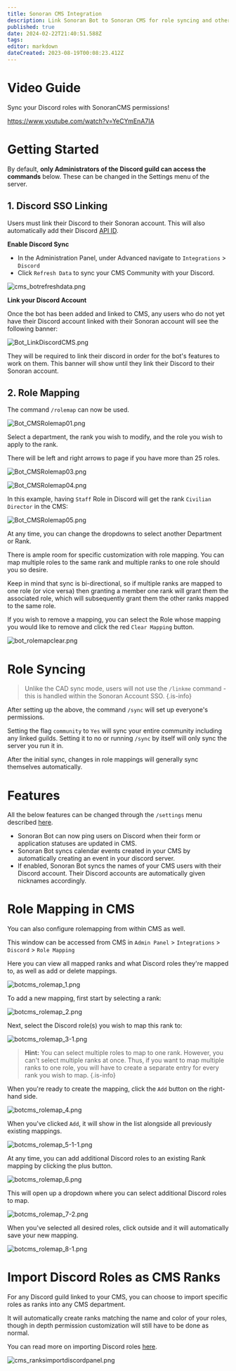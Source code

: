 ```yaml
---
title: Sonoran CMS Integration
description: Link Sonoran Bot to Sonoran CMS for role syncing and other handy features!
published: true
date: 2024-02-22T21:40:51.588Z
tags: 
editor: markdown
dateCreated: 2023-08-19T00:08:23.412Z
---
```


# Video Guide

Sync your Discord roles with SonoranCMS permissions!

https://www.youtube.com/watch?v=YeCYmEnA7IA

# Getting Started <a href="#getting-started" id="getting-started"></a>

By default, **only Administrators of the Discord guild can access the commands** below. These can be changed in the Settings menu of the server.

## 1. Discord SSO Linking <a href="#1.-discord-sso-linking" id="1.-discord-sso-linking"></a>

Users must link their Discord to their Sonoran account. This will also automatically add their Discord [API ID](https://info.sonorancms.com/developer-api-documentation/api-integration/getting-started/api-id-system).

**Enable Discord Sync**

* In the Administration Panel, under Advanced navigate to `Integrations` > `Discord`
* Click `Refresh Data` to sync your CMS Community with your Discord.

![cms_botrefreshdata.png](/tutorials/getting-started/sonoran-cms-integration/cms_botrefreshdata.png)

**Link your Discord Account**

Once the bot has been added and linked to CMS, any users who do not yet have their Discord account linked with their Sonoran account will see the following banner:

![Bot_LinkDiscordCMS.png](/tutorials/getting-started/sonoran-cms-integration/Bot_LinkDiscordCMS.png)

They will be required to link their discord in order for the bot's features to work on them. This banner will show until they link their Discord to their Sonoran account.

## 2. Role Mapping <a href="#2.-role-mapping" id="2.-role-mapping"></a>

The command `/rolemap` can now be used.

![Bot_CMSRolemap01.png](/tutorials/getting-started/sonoran-cms-integration/bot_cmsrolemap01.png)

Select a department, the rank you wish to modify, and the role you wish to apply to the rank.

There will be left and right arrows to page if you have more than 25 roles.

![Bot_CMSRolemap03.png](/tutorials/getting-started/sonoran-cms-integration/bot_cmsrolemap03.png)

![Bot_CMSRolemap04.png](/tutorials/getting-started/sonoran-cms-integration/bot_cmsrolemap04.png)

In this example, having `Staff` Role in Discord will get the rank `Civilian Director` in the CMS:

![Bot_CMSRolemap05.png](/tutorials/getting-started/sonoran-cms-integration/bot_cmsrolemap05.png)


At any time, you can change the dropdowns to select another Department or Rank.

There is ample room for specific customization with role mapping. You can map multiple roles to the same rank and multiple ranks to one role should you so desire. 

Keep in mind that sync is bi-directional, so if multiple ranks are mapped to one role (or vice versa) then granting a member one rank will grant them the associated role, which will subsequently grant them the other ranks mapped to the same role.

If you wish to remove a mapping, you can select the Role whose mapping you would like to remove and click the red `Clear Mapping` button.

![bot_rolemapclear.png](/tutorials/getting-started/sonoran-cms-integration/bot_rolemapclear.png)

# Role Syncing <a href="#role-syncing" id="role-syncing"></a>

> Unlike the CAD sync mode, users will not use the `/linkme` command - this is handled within the Sonoran Account SSO.
{.is-info}

After setting up the above, the command `/sync` will set up everyone's permissions.

Setting the flag `community` to `Yes` will sync your entire community including any linked guilds. Setting it to no or running `/sync` by itself will only sync the server you run it in.

After the initial sync, changes in role mappings will generally sync themselves automatically.

# Features <a href="#features" id="features"></a>

All the below features can be changed through the `/settings` menu described [here](/tutorials/getting-started/settings#cms-settings).

- Sonoran Bot can now ping users on Discord when their form or application statuses are updated in CMS. 
- Sonoran Bot syncs calendar events created in your CMS by automatically creating an event in your discord server.
- If enabled, Sonoran Bot syncs the names of your CMS users with their Discord account. Their Discord accounts are automatically given nicknames accordingly.

# Role Mapping in CMS <a href="#role-mapping-in-cms" id="role-mapping-in-cms"></a>

You can also configure rolemapping from within CMS as well. 

This window can be accessed from CMS in `Admin Panel` > `Integrations` > `Discord` > `Role Mapping`

Here you can view all mapped ranks and what Discord roles they're mapped to, as well as add or delete mappings.

![botcms_rolemap_1.png](/tutorials/getting-started/sonoran-cms-integration/botcms_rolemap_1.png)

To add a new mapping, first start by selecting a rank:

![botcms_rolemap_2.png](/tutorials/getting-started/sonoran-cms-integration/botcms_rolemap_2.png)

Next, select the Discord role(s) you wish to map this rank to:

![botcms_rolemap_3-1.png](/tutorials/getting-started/sonoran-cms-integration/botcms_rolemap_3-1.png)
> **Hint:** You can select multiple roles to map to one rank. However, you can't select multiple ranks at once.
>Thus, if you want to map multiple ranks to one role, you will have to create a separate entry for every rank you wish to map. {.is-info}

When you're ready to create the mapping, click the `Add` button on the right-hand side.

![botcms_rolemap_4.png](/tutorials/getting-started/sonoran-cms-integration/botcms_rolemap_4.png)

When you've clicked `Add`, it will show in the list alongside all previously existing mappings.

![botcms_rolemap_5-1-1.png](/tutorials/getting-started/sonoran-cms-integration/botcms_rolemap_5-1-1.png)

At any time, you can add additional Discord roles to an existing Rank mapping by clicking the plus button.

![botcms_rolemap_6.png](/tutorials/getting-started/sonoran-cms-integration/botcms_rolemap_6.png)

This will open up a dropdown where you can select additional Discord roles to map.

![botcms_rolemap_7-2.png](/tutorials/getting-started/sonoran-cms-integration/botcms_rolemap_7-2.png)

When you've selected all desired roles, click outside and it will automatically save your new mapping.

![botcms_rolemap_8-1.png](/tutorials/getting-started/sonoran-cms-integration/botcms_rolemap_8-1.png)

# Import Discord Roles as CMS Ranks <a href="#import-roles-cms" id="import-roles-cms"></a>

For any Discord guild linked to your CMS, you can choose to import specific roles as ranks into any CMS department. 

It will automatically create ranks matching the name and color of your roles, though in depth permission customization will still have to be done as normal.

You can read more on importing Discord roles [here](https://info.sonorancms.com/tutorials/user-management/creating-departments#importing-ranks-from-discord-roles).

![cms_ranksimportdiscordpanel.png](/tutorials/getting-started/sonoran-cms-integration/cms_ranksimportdiscordpanel.png)